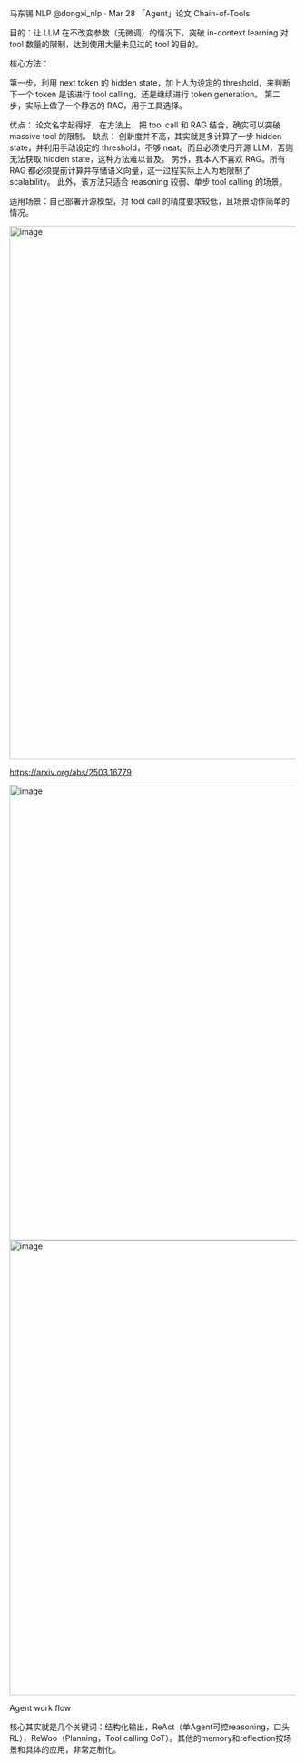 
马东锡 NLP
@dongxi_nlp
·
Mar 28
「Agent」论文 Chain-of-Tools

目的：让 LLM 在不改变参数（无微调）的情况下，突破 in-context learning 对 tool 数量的限制，达到使用大量未见过的 tool 的目的。

核心方法：

第一步，利用 next token 的 hidden state，加上人为设定的 threshold，来判断下一个 token 是该进行 tool calling，还是继续进行 token generation。
第二步，实际上做了一个静态的 RAG，用于工具选择。

优点：
论文名字起得好，在方法上，把 tool call 和 RAG 结合，确实可以突破 massive tool 的限制。
缺点：
创新度并不高，其实就是多计算了一步 hidden state，并利用手动设定的 threshold，不够 neat。而且必须使用开源 LLM，否则无法获取 hidden state，这种方法难以普及。
另外，我本人不喜欢 RAG。所有 RAG 都必须提前计算并存储语义向量，这一过程实际上人为地限制了 scalability。
此外，该方法只适合 reasoning 较弱、单步 tool calling 的场景。

适用场景：自己部署开源模型，对 tool call 的精度要求较低，且场景动作简单的情况。


<img width="640" height="938" alt="image" src="https://github.com/user-attachments/assets/04af961a-5f77-4373-8709-caf43854eb88" />

https://arxiv.org/abs/2503.16779


<img width="1200" height="800" alt="image" src="https://github.com/user-attachments/assets/62e2380c-ec50-4a08-b2b1-9c56129467f0" />



<img width="1200" height="800" alt="image" src="https://github.com/user-attachments/assets/dcb31244-4848-4f62-8c3f-bf01cf485768" />


Agent work flow

核心其实就是几个关键词：结构化输出，ReAct（单Agent可控reasoning，口头RL），ReWoo（Planning，Tool calling CoT）。其他的memory和reflection按场景和具体的应用，非常定制化。





